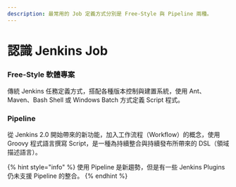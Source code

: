 ```yaml
---
description: 最常用的 Job 定義方式分別是 Free-Style 與 Pipeline 兩種。
---
```


# 認識 Jenkins Job

### Free-Style 軟體專案

傳統 Jenkins 任務定義方式，搭配各種版本控制與建置系統，使用 Ant、Maven、Bash Shell 或 Windows Batch 方式定義 Script 程式。

### Pipeline

從 Jenkins 2.0 開始帶來的新功能，加入工作流程（Workflow）的概念，使用 Groovy 程式語言撰寫 Script，是一種為持續整合與持續發布所帶來的 DSL（領域描述語言）。

{% hint style="info" %}
使用 Pipeline 是新趨勢，但是有一些 Jenkins Plugins 仍未支援 Pipeline 的整合。 
{% endhint %}



